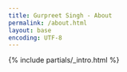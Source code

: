 ```yaml
---
title: Gurpreet Singh - About
permalink: /about.html
layout: base
encoding: UTF-8
---
```


{% include partials/_intro.html %}
